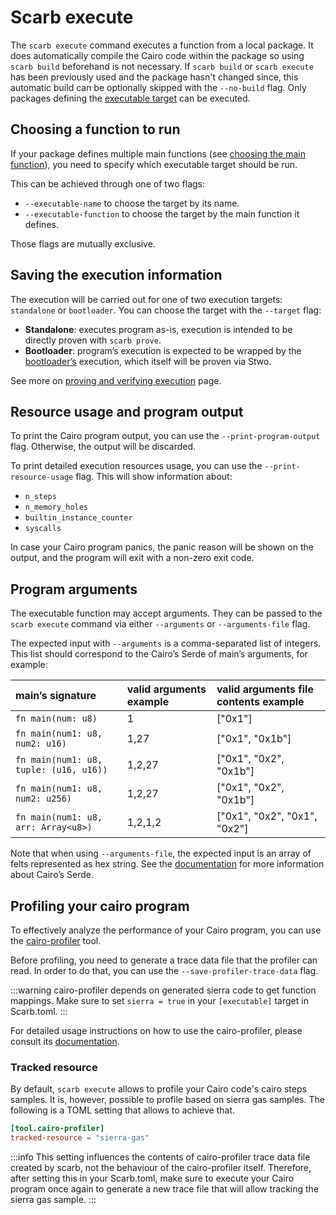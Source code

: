 <script setup>
import { data as rel } from "../../github.data";
</script>

# Scarb execute

The `scarb execute` command executes a function from a local package.
It does automatically compile the Cairo code within the package so using `scarb build` beforehand is not necessary.
If `scarb build` or `scarb execute` has been previously used and the package hasn't changed since,
this automatic build can be optionally skipped with the `--no-build` flag.
Only packages defining the [executable target](../reference/targets#executable-target) can be executed.

## Choosing a function to run

If your package defines multiple main functions (see [choosing the main function](../reference/targets#choosing-the-main-function)),
you need to specify which executable target should be run.

This can be achieved through one of two flags:

- `--executable-name` to choose the target by its name.
- `--executable-function` to choose the target by the main function it defines.

Those flags are mutually exclusive.

## Saving the execution information

The execution will be carried out for one of two execution targets: `standalone` or `bootloader`.
You can choose the target with the `--target` flag:

- **Standalone**: executes program as-is, execution is intended to be directly proven with `scarb prove`.
- **Bootloader**: program’s execution is expected to be wrapped by
  the [bootloader’s](https://github.com/Moonsong-Labs/cairo-bootloader?tab=readme-ov-file#cairo-bootloader) execution,
  which itself will be proven via Stwo.

See more on [proving and verifying execution](./prove-and-verify.md) page.

## Resource usage and program output

To print the Cairo program output, you can use the `--print-program-output` flag.
Otherwise, the output will be discarded.

To print detailed execution resources usage, you can use the `--print-resource-usage` flag.
This will show information about:

- `n_steps`
- `n_memory_holes`
- `builtin_instance_counter`
- `syscalls`

In case your Cairo program panics, the panic reason will be shown on the output, and the program will exit with a
non-zero exit code.

## Program arguments

The executable function may accept arguments.
They can be passed to the `scarb execute` command via either `--arguments` or `--arguments-file` flag.

The expected input with `--arguments` is a comma-separated list of integers.
This list should correspond to the Cairo’s Serde of main’s arguments, for example:

| main’s signature                       | valid arguments example | valid arguments file contents example |
| :------------------------------------- | :---------------------- | :------------------------------------ |
| `fn main(num: u8)`                     | 1                       | ["0x1"]                               |
| `fn main(num1: u8, num2: u16)`         | 1,27                    | ["0x1", "0x1b"]                       |
| `fn main(num1: u8, tuple: (u16, u16))` | 1,2,27                  | ["0x1", "0x2", "0x1b"]                |
| `fn main(num1: u8, num2: u256)`        | 1,2,27                  | ["0x1", "0x2", "0x1b"]                |
| `fn main(num1: u8, arr: Array<u8>)`    | 1,2,1,2                 | ["0x1", "0x2", "0x1", "0x2"]          |

Note that when using `--arguments-file`, the expected input is an array of felts represented as hex string.
See the [documentation](https://docs.starknet.io/architecture-and-concepts/smart-contracts/serialization-of-cairo-types/) for more information about Cairo’s Serde.

## Profiling your cairo program

To effectively analyze the performance of your Cairo program, you can use the
[cairo-profiler](https://github.com/software-mansion/cairo-profiler) tool.

Before profiling, you need to generate a trace data file that the profiler can read.
In order to do that, you can use the `--save-profiler-trace-data` flag.

:::warning
cairo-profiler depends on generated sierra code to get function mappings. Make sure to set `sierra = true` in your
`[executable]` target in Scarb.toml.
:::

For detailed usage instructions on how to use the cairo-profiler, please consult its
[documentation](https://github.com/software-mansion/cairo-profiler?tab=readme-ov-file#generating-output-file).

### Tracked resource

By default, `scarb execute` allows to profile your Cairo code's cairo steps samples. It is, however, possible to profile
based on sierra gas samples. The following is a TOML setting that allows to achieve that.

```toml
[tool.cairo-profiler]
tracked-resource = "sierra-gas"
```

:::info
This setting influences the contents of cairo-profiler trace data file created by scarb, not the behaviour of the
cairo-profiler itself. Therefore, after setting this in your Scarb.toml, make sure to execute your Cairo program once
again to generate a new trace file that will allow tracking the sierra gas sample.
:::
